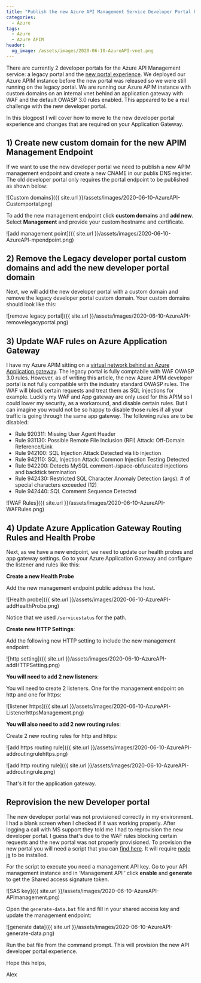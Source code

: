 ```yaml
---
title: "Publish the new Azure API Management Service Developer Portal behind an Application Gateway"
categories:
  - Azure
tags:
  - Azure
  - Azure APIM
header:
  og_image: /assets/images/2020-06-10-AzureAPI-vnet.png
---
```


There are currently 2 developer portals for the Azure API Management service: a legacy portal and the [new portal experience](https://docs.microsoft.com/en-us/azure/api-management/api-management-howto-developer-portal). We deployed our Azure APIM instance before the new portal was released so we were still running on the legacy portal. We are running our Azure APIM instance with custom domains on an internal vnet behind an application gateway with WAF and the default OWASP 3.0 rules enabled. This appeared to be a real challenge with the new developer portal.

In this blogpost I will cover how to move to the new developer portal experience and changes that are required on your Application Gateway.

## 1) Create new custom domain for the new APIM Management Endpoint

If we want to use the new developer portal we need to publish a new APIM management endpoint and create a new CNAME in our publis DNS register. The old developer portal only requires the portal endpoint to be published as shown below:

![Custom domains]({{ site.url }}/assets/images/2020-06-10-AzureAPI-Customportal.png)

To add the new management endpoint click **custom domains** and **add new**. Select **Management** and provide your custom hostname and certificate.

![add management point]({{ site.url }}/assets/images/2020-06-10-AzureAPI-mpendpoint.png)

## 2) Remove the Legacy developer portal custom domains and add the new developer portal domain

Next, we will add the new developer portal with a custom domain and remove the legacy developer portal custom domain. Your custom domains should look like this:

![remove legacy portal]({{ site.url }}/assets/images/2020-06-10-AzureAPI-removelegacyportal.png)

## 3) Update WAF rules on Azure Application Gateway

I have my Azure APIM sitting on a [virtual network behind an Azure Application gateway](https://docs.microsoft.com/en-us/azure/api-management/api-management-howto-integrate-internal-vnet-appgateway#--scenario). The legacy portal is fully comptabile with WAF OWASP 3.0 rules. However, as of writing this article, the new Azure APIM developer portal is not fully compatible with the industry standard OWASP rules. The WAF will block certain requests and treat them as SQL injections for example. Luckily my WAF and App gateway are only used for this APIM so I could lower my security, as a workaround, and disable certain rules. But I can imagine you would not be so happy to disable those rules if all your traffic is going through the same app gateway. The following rules are to be disabled:

- Rule 920311: Missing User Agent Header
- Rule 931130: Possible Remote File Inclusion (RFI) Attack: Off-Domain Reference/Link
- Rule 942100: SQL Injection Attack Detected via lib injection
- Rule 942110: SQL Injection Attack: Common Injection Testing Detected
- Rule 942200: Detects MySQL comment-/space-obfuscated injections and backtick termination
- Rule 942430: Restricted SQL Character Anomaly Detection (args): # of special characters exceeded (12)
- Rule 942440: SQL Comment Sequence Detected

![WAF Rules]({{ site.url }}/assets/images/2020-06-10-AzureAPI-WAFRules.png)

## 4) Update Azure Application Gateway Routing Rules and Health Probe

Next, as we have a new endpoint, we need to update our health probes and app gateway settings. Go to your Azure Application Gateway and configure the listener and rules like this:

**Create a new Health Probe**

Add the new management endpoint public address the host.

![Health probe]({{ site.url }}/assets/images/2020-06-10-AzureAPI-addHealthProbe.png)

Notice that we used `/servicestatus` for the path.

**Create new HTTP Settings**:

Add the following new HTTP setting to include the new management endpoint:

![http setting]({{ site.url }}/assets/images/2020-06-10-AzureAPI-addHTTPSetting.png)

**You will need to add 2 new listeners**:

You wil need to create 2 listeners. One for the management endpoint on http and one for https:

![listener https]({{ site.url }}/assets/images/2020-06-10-AzureAPI-ListenerhttpsManagement.png)

**You will also need to add 2 new routing rules**:

Create 2 new routing rules for http and https:

![add https routing rule]({{ site.url }}/assets/images/2020-06-10-AzureAPI-addroutingrulehttps.png)

![add http routing rule]({{ site.url }}/assets/images/2020-06-10-AzureAPI-addroutingrule.png)

That's it for the application gateway.

## Reprovision the new Developer portal

The new developer portal was not provisioned correctly in my environment. I had a blank screen when I checked if it was working properly. After logging a call with MS support they told me I had to reprovision the new developer portal. I guess that's due to the WAF rules blocking certain requests and the new portal was not properly provisioned. To provision the new portal you will need a script that you can [find here](https://github.com/averkinderen/APIM/tree/master/ProvisioningNewPortal). It will require [node js](https://nodejs.org/dist/v12.16.1/node-v12.16.1-x64.msi) to be installed.

For the script to execute you need a management API key. Go to your API management instance and in ‘Management API ‘ click  **enable** and **generate** to get the Shared access signature token.

![SAS key]({{ site.url }}/assets/images/2020-06-10-AzureAPI-APImanagement.png)

Open the `generate-data.bat` file and fill in your shared access key and update the management endpoint:

![generate data]({{ site.url }}/assets/images/2020-06-10-AzureAPI-generate-data.png)

Run the bat file from the command prompt. This will provision the new API developer portal experience.

Hope this helps,

Alex

